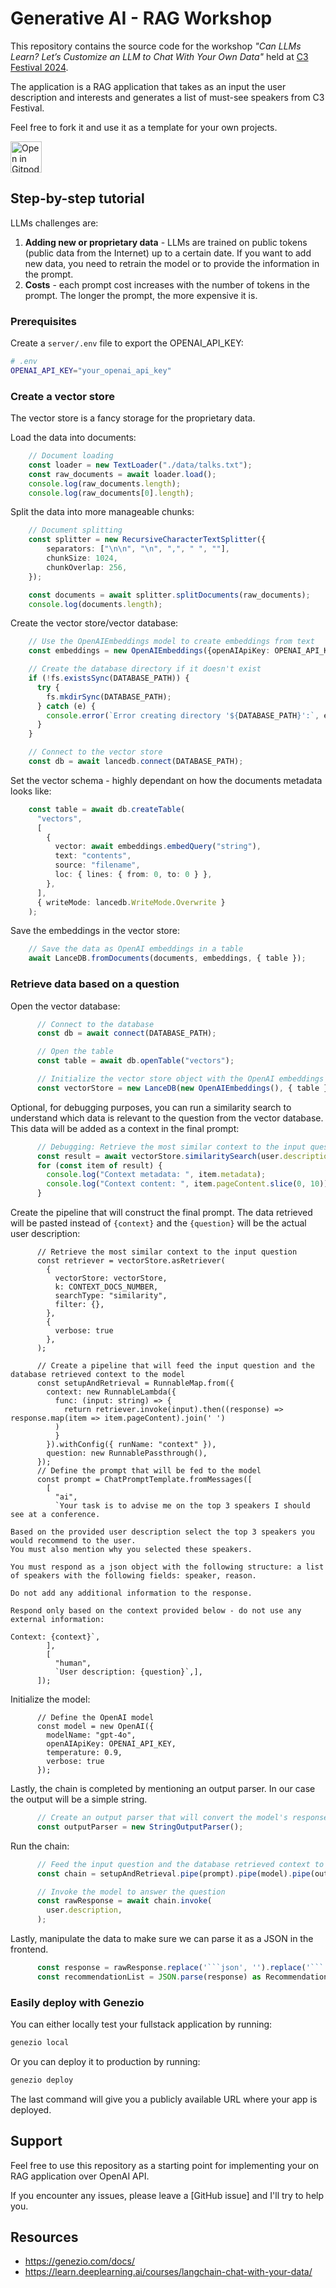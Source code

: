 # Generative AI - RAG Workshop

This repository contains the source code for the workshop *"Can LLMs Learn? Let’s Customize an LLM to Chat With Your Own Data"* held at [C3 Festival 2024](https://c3fest.com/).

The application is a RAG application that takes as an input the user description and interests and generates a list of must-see speakers from C3 Festival.

Feel free to fork it and use it as a template for your own projects.

<div style="display: flex; align-items: center;">
  <a href="https://gitpod.io/#https://github.com/andreia-oca/rag-workshop" style="margin-right: 10px;">
    <img src="https://gitpod.io/button/open-in-gitpod.svg" alt="Open in Gitpod" style="height: 50px;"/>
  </a>
  <!-- <a href="https://open.vscode.dev/andreia-oca/rag-workshop" style="margin-right: 10px;">
    <img src="https://img.shields.io/static/v1?label=Open%20in%20VSCode&message=Open&color=blue&logo=visualstudiocode" alt="Open in Visual Studio Code" style="height: 30px;"/>
  </a> -->
  <!-- <a href="https://codespaces.new/andreia-oca/rag-workshop">
    <img src="https://github.com/codespaces/badge.svg" alt="Open in GitHub Codespaces" style="height: 30px;"/>
  </a> -->
</div>

## Step-by-step tutorial

LLMs challenges are:
1. **Adding new or proprietary data** - LLMs are trained on public tokens (public data from the Internet) up to a certain date. If you want to add new data, you need to retrain the model or to provide the information in the prompt.
2. **Costs** - each prompt cost increases with the number of tokens in the prompt. The longer the prompt, the more expensive it is.

### Prerequisites

Create a `server/.env` file to export the OPENAI_API_KEY:

```bash
# .env
OPENAI_API_KEY="your_openai_api_key"
```

### Create a vector store

The vector store is a fancy storage for the proprietary data.

Load the data into documents:

```typescript
    // Document loading
    const loader = new TextLoader("./data/talks.txt");
    const raw_documents = await loader.load();
    console.log(raw_documents.length);
    console.log(raw_documents[0].length);
```

Split the data into more manageable chunks:

```typescript
    // Document splitting
    const splitter = new RecursiveCharacterTextSplitter({
        separators: ["\n\n", "\n", ",", " ", ""],
        chunkSize: 1024,
        chunkOverlap: 256,
    });

    const documents = await splitter.splitDocuments(raw_documents);
    console.log(documents.length);
```

Create the vector store/vector database:

```typescript
    // Use the OpenAIEmbeddings model to create embeddings from text
    const embeddings = new OpenAIEmbeddings({openAIApiKey: OPENAI_API_KEY});

    // Create the database directory if it doesn't exist
    if (!fs.existsSync(DATABASE_PATH)) {
      try {
        fs.mkdirSync(DATABASE_PATH);
      } catch (e) {
        console.error(`Error creating directory '${DATABASE_PATH}':`, e);
      }
    }

    // Connect to the vector store
    const db = await lancedb.connect(DATABASE_PATH);
```

Set the vector schema - highly dependant on how the documents metadata looks like:

```typescript
    const table = await db.createTable(
      "vectors",
      [
        {
          vector: await embeddings.embedQuery("string"),
          text: "contents",
          source: "filename",
          loc: { lines: { from: 0, to: 0 } },
        },
      ],
      { writeMode: lancedb.WriteMode.Overwrite }
    );
```

Save the embeddings in the vector store:

```typescript
    // Save the data as OpenAI embeddings in a table
    await LanceDB.fromDocuments(documents, embeddings, { table });
```

### Retrieve data based on a question


Open the vector database:
```ts
      // Connect to the database
      const db = await connect(DATABASE_PATH);

      // Open the table
      const table = await db.openTable("vectors");

      // Initialize the vector store object with the OpenAI embeddings and the table
      const vectorStore = new LanceDB(new OpenAIEmbeddings(), { table });
```

Optional, for debugging purposes, you can run a similarity search to understand which data is relevant to the question from the vector database.
This data will be added as a context in the final prompt:
```ts
      // Debugging: Retrieve the most similar context to the input question
      const result = await vectorStore.similaritySearch(user.description, CONTEXT_DOCS_NUMBER);
      for (const item of result) {
        console.log("Context metadata: ", item.metadata);
        console.log("Context content: ", item.pageContent.slice(0, 10));
      }
```

Create the pipeline that will construct the final prompt. The data retrieved will be pasted instead of `{context}` and the `{question}` will be the actual user description:
```
      // Retrieve the most similar context to the input question
      const retriever = vectorStore.asRetriever(
        {
          vectorStore: vectorStore,
          k: CONTEXT_DOCS_NUMBER,
          searchType: "similarity",
          filter: {},
        },
        {
          verbose: true
        },
      );

      // Create a pipeline that will feed the input question and the database retrieved context to the model
      const setupAndRetrieval = RunnableMap.from({
        context: new RunnableLambda({
          func: (input: string) => {
            return retriever.invoke(input).then((response) => response.map(item => item.pageContent).join(' ')
          )
          }
        }).withConfig({ runName: "context" }),
        question: new RunnablePassthrough(),
      });
      // Define the prompt that will be fed to the model
      const prompt = ChatPromptTemplate.fromMessages([
        [
          "ai",
          `Your task is to advise me on the top 3 speakers I should see at a conference.

Based on the provided user description select the top 3 speakers you would recommend to the user.
You must also mention why you selected these speakers.

You must respond as a json object with the following structure: a list of speakers with the following fields: speaker, reason.

Do not add any additional information to the response.

Respond only based on the context provided below - do not use any external information:

Context: {context}`,
        ],
        [
          "human",
          `User description: {question}`,],
      ]);
```

Initialize the model:
```
      // Define the OpenAI model
      const model = new OpenAI({
        modelName: "gpt-4o",
        openAIApiKey: OPENAI_API_KEY,
        temperature: 0.9,
        verbose: true
      });
```

Lastly, the chain is completed by mentioning an output parser. In our case the output will be a simple string.
```ts
      // Create an output parser that will convert the model's response to a string
      const outputParser = new StringOutputParser();
```

Run the chain:
```ts
      // Feed the input question and the database retrieved context to the model
      const chain = setupAndRetrieval.pipe(prompt).pipe(model).pipe(outputParser);

      // Invoke the model to answer the question
      const rawResponse = await chain.invoke(
        user.description,
      );
```

Lastly, manipulate the data to make sure we can parse it as a JSON in the frontend.
```ts
      const response = rawResponse.replace('```json', '').replace('```', '');
      const recommendationList = JSON.parse(response) as Recommendation[];
```

### Easily deploy with Genezio

You can either locally test your fullstack application by running:
```bash
genezio local
```

Or you can deploy it to production by running:
```bash
genezio deploy
```

The last command will give you a publicly available URL where your app is deployed.

## Support

Feel free to use this repository as a starting point for implementing your on RAG application over OpenAI API.

If you encounter any issues, please leave a [GitHub issue] and I'll try to help you.

## Resources

- https://genezio.com/docs/
- https://learn.deeplearning.ai/courses/langchain-chat-with-your-data/

